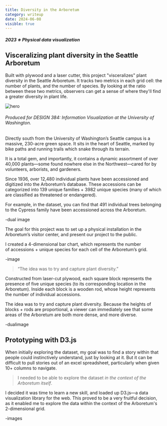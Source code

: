 ```yaml
---
title: Diversity in the Arboretum
category: writeup
date: 2024-06-08
visible: true
---
```

##### 2023 ※ Physical data visualization

## Visceralizing plant diversity in the Seattle Arboretum

Built with plywood and a laser cutter, this project "visceralizes" plant diversity in the Seattle Arboretum. It tracks two metrics in each grid cell: the number of plants, and the number of species. By looking at the ratio between these two metrics, observers can get a sense of where they'll find a greater diversity in plant life.

![hero](https://www.davidschultz.co/_next/image?url=https%3A%2F%2Fschultzdavidg-portfolio.s3.us-west-1.amazonaws.com%2Fimages%2Farboretum%2Fcompressed%2Farb-cover-min.jpg&w=3840&q=75)

###### Produced for DESIGN 384: Information Visualization at the University of Washington.

Directly south from the University of Washington’s Seattle campus is a massive, 230-acre green space. It sits in the heart of Seattle, marked by bike paths and running trails which snake through its terrain.

It is a total gem, and importantly, it contains a dynamic assortment of over 40,000 plants—some found nowhere else in the Northwest—cared for by volunteers, arborists, and gardeners.

Since 1936, over 12,480 individual plants have been accessioned and digitized into the Arboretum’s database. These accessions can be categorized into 139 unique families + 3982 unique species (many of which are classified as threatened or endangered).

For example, in the dataset, you can find that 491 individual trees belonging to the Cypress family have been accessioned across the Arboretum.

-dual image

The goal for this project was to set up a physical installation in the Arboretum’s visitor center, and present our project to the public.

I created a 4-dimensional bar chart, which represents the number of accessions + unique species for each cell of the Arboretum’s grid.

-image

> “The idea was to try and capture plant diversity.”

Constructed from laser-cut plywood, each square block represents the presence of five unique species (to its corresponding location in the Arboretum). Inside each block is a wooden rod, whose height represents the number of individual accessions.

The idea was to try and capture plant diversity. Because the heights of blocks + rods are proportional, a viewer can immediately see that some areas of the Arboretum are both more dense, and more diverse.

-dualimage

## Prototyping with D3.js
When initially exploring the dataset, my goal was to find a story within that people could instinctively understand, just by looking at it. But it can be difficult to pull stories out of an excel spreadsheet, particularly when given 10+ columns to navigate.

> I needed to be able to explore the dataset *in the context of the Arboretum itself*. 

I decided it was time to learn a new skill, and loaded up D3.js—a data visualization library for the web. This proved to be a very fruitful decision, as it enabled me to explore the data within the context of the Arboretum's 2-dimensional grid.

-images